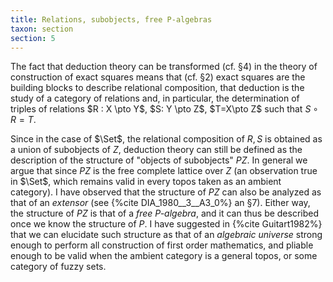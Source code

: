 ```yaml
---
title: Relations, subobjects, free P-algebras
taxon: section
section: 5
---
```


The fact that deduction theory can be transformed (cf. §4) in the theory of construction of exact squares means that (cf. §2) exact squares are the building blocks to describe relational composition, that deduction is the study of a category of relations and, in particular, the determination of triples of relations $R : X \pto Y$, $S: Y \pto Z$, $T=X\pto Z$ such that $S\circ R=T$.

Since in the case of $\Set$, the relational composition of $R,S$ is obtained as a union of subobjects of $Z$, deduction theory can still be defined as the description of the structure of "objects of subobjects" $PZ$. In general we argue that since $PZ$ is the free complete lattice over $Z$ (an observation true in $\Set$, which remains valid in every topos taken as an ambient category). I have observed that the structure of $PZ$ can also be analyzed as that of an *extensor* (see {%cite DIA_1980__3__A3_0%} an §7). Either way, the structure of $PZ$ is that of a *free $P$-algebra*, and it can thus be described once we know the structure of $P$. I have suggested in {%cite Guitart1982%} that we can elucidate such structure as that of an *algebraic universe* strong enough to perform all construction of first order mathematics, and pliable enough to be valid when the ambient category is a general topos, or some category of fuzzy sets.